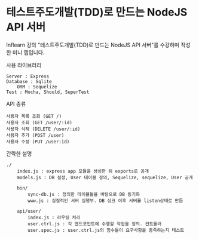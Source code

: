 # 테스트주도개발(TDD)로 만드는 NodeJS API 서버

Inflearn 강의 "테스트주도개발(TDD)로 만드는 NodeJS API 서버"를 수강하며 작성한 미니 앱입니다.

사용 라이브러리

    Server : Express
    Database : Sqlite
        ORM : Sequelize
    Test : Mocha, Should, SuperTest

API 종류

    사용자 목록 조회 (GET /)
    사용자 조회 (GET /user/:id)
    사용자 삭제 (DELETE /user/:id)
    사용자 추가 (POST /user)
    사용자 수정 (PUT /user:id)

간략한 설명

    ./
        index.js : express app 모듈을 생성한 뒤 exports로 공개
        models.js : DB 설정, User 테이블 정의, Sequelize, sequelize, User 공개

        bin/
            sync-db.js : 정의한 테이블들을 바탕으로 DB 동기화
            www.js : 실질적인 서버 실행부. DB 싱크 이후 서버를 listen상태로 만듬
        
        api/user/
            index.js : 라우팅 처리
            user.ctrl.js : 각 엔드포인트에 수행할 작업을 정의. 컨트롤러
            user.spec.js : user.ctrl.js의 함수들이 요구사항을 충족하는지 테스트
